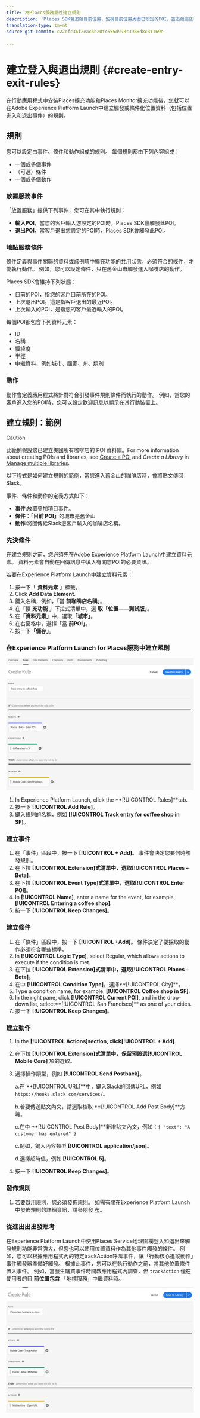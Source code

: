 ```yaml
---
title: 為Places服務屬性建立規則
description: 'Places SDK會追蹤目前位置、監視目前位置周圍已設定的POI，並追蹤這些POI的登入與退出事件。 '
translation-type: tm+mt
source-git-commit: c22efc36f2eac6b20fc555d998c3988d8c31169e

---
```



# 建立登入與退出規則 {#create-entry-exit-rules}

在行動應用程式中安裝Places擴充功能和Places Monitor擴充功能後，您就可以在Adobe Experience Platform Launch中建立觸發或條件化位置資料（包括位置進入和退出事件）的規則。

## 規則

您可以設定由事件、條件和動作組成的規則。 每個規則都由下列內容組成：

* 一個或多個事件
* （可選）條件
* 一個或多個動作

### 放置服務事件

「放置服務」提供下列事件，您可在其中執行規則：

* **輸入POI**，當您的客戶輸入您設定的POI時，Places SDK會觸發此POI。
* **退出POI**，當客戶退出您設定的POI時，Places SDK會觸發此POI。

### 地點服務條件

條件定義與事件關聯的資料或該例項中擴充功能的共用狀態，必須符合的條件，才能執行動作。 例如，您可以設定條件，只在舊金山市觸發進入咖啡店的動作。

Places SDK會維持下列狀態：

* 目前的POI，指您的客戶目前所在的POI。
* 上次退出POI，這是指客戶退出的最近POI。
* 上次輸入的POI，是指您的客戶最近輸入的POI。

每個POI都包含下列資料元素：

* ID
* 名稱
* 經緯度
* 半徑
* 中繼資料，例如城市、國家、州、類別

### 動作

動作會定義應用程式將針對符合引發事件規則條件而執行的動作。 例如，當您的客戶進入您的POI時，您可以設定歡迎訊息以顯示在其行動裝置上。

## 建立規則：範例

>[!CAUTION]
>
>此範例假設您已建立美國所有咖啡店的 POI 資料庫。For more information about creating POIs and libraries, see [Create a POI](/help/poi-mgmt-ui/create-a-poi-ui.md) and *Create a Library* in [Manage multiple libraries](https://docs.adobe.com/content/help/en/places/using/poi-mgmt-ui/manage-libraries-in-the-places-ui.html).

以下程式是如何建立規則的範例，當您進入舊金山的咖啡店時，會將貼文傳回Slack。

事件、條件和動作的定義方式如下：

* **事件**:放置參加項目事件。
* **條件**：**「目前 POI」**&#x200B;的城市是舊金山
* **動作**:將回傳給Slack您客戶輸入的咖啡店名稱。

### 先決條件

在建立規則之前，您必須先在Adobe Experience Platform Launch中建立資料元素。 資料元素會自動在回傳訊息中填入有關您POI的必要資訊。

若要在Experience Platform Launch中建立資料元素：

1. 按一下「 **資料元素** 」標籤。
1. Click **Add Data Element**.
1. 鍵入名稱，例如，「當 **前咖啡店名稱」**。
1. 在「擴 **充功能** 」下拉式清單中，選 **取「位置——測試版」**。
1. 在&#x200B;**「資料元素」**&#x200B;中，選取&#x200B;**「城市」**。
1. 在右窗格中，選擇「當 **前POI」**。
1. 按一下&#x200B;**「儲存」**。

### 在Experience Platform Launch for Places服務中建立規則

![建立規則](/help/assets/placesrule.png)

1. In Experience Platform Launch, click the **[!UICONTROL Rules]**tab.
1. 按一下 **[!UICONTROL Add Rule]**。
1. 鍵入規則的名稱，例如 **[!UICONTROL Track entry for coffee shop in SF]**。

### 建立事件

1. 在「事件」區段中，按一下 **[!UICONTROL + Add]**。 事件會決定您要何時觸發規則。
1. 在下拉 **[!UICONTROL Extension]**式清單中，選取**[!UICONTROL Places – Beta]**。
1. 在下拉 **[!UICONTROL Event Type]**式清單中，選取**[!UICONTROL Enter POI]**。
1. In **[!UICONTROL Name]**, enter a name for the event, for example,**[!UICONTROL Entering a coffee shop]**.
1. 按一下 **[!UICONTROL Keep Changes]**。

### 建立條件

1. 在「條件」區段中，按一下 **[!UICONTROL +Add]**。 條件決定了要採取的動作必須符合哪些標準。
1. In **[!UICONTROL Logic Type]**, select Regular, which allows actions to execute if the condition is met.
1. 在下拉 **[!UICONTROL Extension]**式清單中，選取**[!UICONTROL Places – Beta]**。
1. 在中 **[!UICONTROL Condition Type]**，選擇**[!UICONTROL City]**。
1. Type a condition name, for example, **[!UICONTROL Coffee shop in SF]**.
1. In the right pane, click **[!UICONTROL Current POI]**, and in the drop-down list, select**[!UICONTROL San Francisco]** as one of your cities.
1. 按一下 **[!UICONTROL Keep Changes]**。

### 建立動作

1. In the **[!UICONTROL Actions]**section, click**[!UICONTROL + Add]**.
1. 在下拉 **[!UICONTROL Extension]**式清單中，保留預設選**[!UICONTROL Mobile Core]** 項的選取。
1. 選擇操作類型，例如 **[!UICONTROL Send Postback]**。

   a.在 **[!UICONTROL URL]**中，鍵入Slack的回傳URL，例如`https://hooks.slack.com/services/`。

   b.若要傳送貼文內文，請選取核取 **[!UICONTROL Add Post Body]**方塊。

   c.在中 **[!UICONTROL Post Body]**新增貼文內文，例如：`{ "text": "A customer has entered" }`

   c.例如，鍵入內容類型 **[!UICONTROL application/json]**。

   d.選擇超時值，例如 **[!UICONTROL 5]**。

1. 按一下 **[!UICONTROL Keep Changes]**。

### 發佈規則

1. 若要啟用規則，您必須發佈規則。 如需有關在Experience Platform Launch中發佈規則的詳細資訊，請參閱發 [布](https://docs.adobe.com/content/help/en/launch/using/reference/publish/overview.html)。

### 從進出出出發思考

在Experience Platform Launch中使用Places Service地理圍欄登入和退出來觸發規則功能非常強大，但您也可以使用位置資料作為其他事件觸發的條件。 例如，您可以根據應用程式內的特定trackAction呼叫事件，讓「行動核心追蹤動作」事件觸發器準備好觸發。 根據此事件，您可以在執行動作之前，將其他位置條件置入事件。 例如，當發生購買事件時開啟應用程式內調查，但 `trackAction` 僅在使用者的目 **前位置包含** 「地標服務」中繼資料時。

![建立條件](/help/assets/places-condition.png)